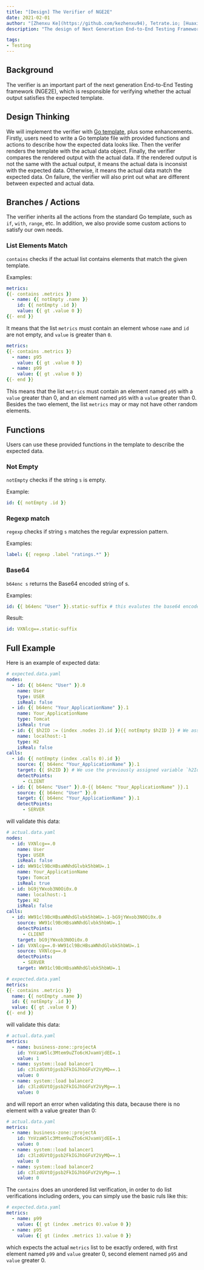```yaml
---
title: "[Design] The Verifier of NGE2E"
date: 2021-02-01
author: "[Zhenxu Ke](https://github.com/kezhenxu94), Tetrate.io; [Huaxi Jiang](http://github.com/fgksgf), Committer; [Ke Zhang](http://github.com/HumbertZhang), Committer"
description: "The design of Next Generation End-to-End Testing Framework  Verifier"

tags:
- Testing
---
```


## Background

The verifier is an important part of the next generation End-to-End Testing framework (NGE2E), which is responsible for verifying whether the actual output satisfies the expected template.

## Design Thinking

We will implement the verifier with [Go template](https://golang.org/pkg/text/template/), plus some enhancements. Firstly, users need to write a Go template file with provided functions and actions to describe how the expected data looks like. Then the verifer renders the template with the actual data object. Finally, the verifier compares the rendered output with the actual data. If the rendered output is not the same with the actual output, it means the actual data is inconsist with the expected data. Otherwise, it means the actual data match the expected data. On failure, the verifier will also print out what are different between expected and actual data.

## Branches / Actions

The verifier inherits all the actions from the standard Go template, such as `if`, `with`, `range`, etc. In addition, we also provide some custom actions to satisfy our own needs.

### List Elements Match

`contains` checks if the actual list contains elements that match the given template.

Examples:

```yaml
metrics:
{{- contains .metrics }}
  - name: {{ notEmpty .name }}
    id: {{ notEmpty .id }}
    value: {{ gt .value 0 }}
{{- end }}
```

It means that the list `metrics` must contain an element whose `name` and `id` are not empty, and `value` is greater than `0`.

```yaml
metrics:
{{- contains .metrics }}
  - name: p95
    value: {{ gt .value 0 }}
  - name: p99
    value: {{ gt .value 0 }}
{{- end }}
```

This means that the list `metrics` must contain an element named `p95` with a `value` greater than 0, and an element named `p95` with a `value` greater than 0. Besides the two element, the list `metrics` may or may not have other random elements.

## Functions

Users can use these provided functions in the template to describe the expected data.

### Not Empty

`notEmpty` checks if the string `s` is empty.

Example:

```yaml
id: {{ notEmpty .id }}
```

### Regexp match

`regexp` checks if string `s` matches the regular expression pattern.

Examples:

```yaml
label: {{ regexp .label "ratings.*" }}
```

### Base64

`b64enc s` returns the Base64 encoded string of s.

Examples:

```yaml
id: {{ b64enc "User" }}.static-suffix # this evalutes the base64 encoded string of "User", concatenated with a static suffix ".static-suffix"
```

Result:

```yaml
id: VXNlcg==.static-suffix
```

## Full Example

Here is an example of expected data:

```yaml
# expected.data.yaml
nodes:
  - id: {{ b64enc "User" }}.0
    name: User
    type: USER
    isReal: false
  - id: {{ b64enc "Your_ApplicationName" }}.1
    name: Your_ApplicationName
    type: Tomcat
    isReal: true
  - id: {{ $h2ID := (index .nodes 2).id }}{{ notEmpty $h2ID }} # We assert that nodes[2].id is not empty and save it to variable `h2ID` for later use
    name: localhost:-1
    type: H2
    isReal: false
calls:
  - id: {{ notEmpty (index .calls 0).id }}
    source: {{ b64enc "Your_ApplicationName" }}.1
    target: {{ $h2ID }} # We use the previously assigned variable `h2Id` to asert that the `target` is equal to the `id` of the nodes[2]
    detectPoints:
      - CLIENT
  - id: {{ b64enc "User" }}.0-{{ b64enc "Your_ApplicationName" }}.1
    source: {{ b64enc "User" }}.0
    target: {{ b64enc "Your_ApplicationName" }}.1
    detectPoints:
      - SERVER
```

will validate this data:

```yaml
# actual.data.yaml
nodes:
  - id: VXNlcg==.0
    name: User
    type: USER
    isReal: false
  - id: WW91cl9BcHBsaWNhdGlvbk5hbWU=.1
    name: Your_ApplicationName
    type: Tomcat
    isReal: true
  - id: bG9jYWxob3N0Oi0x.0
    name: localhost:-1
    type: H2
    isReal: false
calls:
  - id: WW91cl9BcHBsaWNhdGlvbk5hbWU=.1-bG9jYWxob3N0Oi0x.0
    source: WW91cl9BcHBsaWNhdGlvbk5hbWU=.1
    detectPoints:
      - CLIENT
    target: bG9jYWxob3N0Oi0x.0
  - id: VXNlcg==.0-WW91cl9BcHBsaWNhdGlvbk5hbWU=.1
    source: VXNlcg==.0
    detectPoints:
      - SERVER
    target: WW91cl9BcHBsaWNhdGlvbk5hbWU=.1
```

```yaml
# expected.data.yaml
metrics:
{{- contains .metrics }}
  name: {{ notEmpty .name }}
  id: {{ notEmpty .id }}
  value: {{ gt .value 0 }}
{{- end }}
```

will validate this data:

```yaml
# actual.data.yaml
metrics:
  - name: business-zone::projectA
    id: YnVzaW5lc3Mtem9uZTo6cHJvamVjdEE=.1
    value: 1
  - name: system::load balancer1
    id: c3lzdGVtOjpsb2FkIGJhbGFuY2VyMQ==.1
    value: 0
  - name: system::load balancer2
    id: c3lzdGVtOjpsb2FkIGJhbGFuY2VyMg==.1
    value: 0
```

and will report an error when validating this data, because there is no element with a value greater than 0:

```yaml
# actual.data.yaml
metrics:
  - name: business-zone::projectA
    id: YnVzaW5lc3Mtem9uZTo6cHJvamVjdEE=.1
    value: 0
  - name: system::load balancer1
    id: c3lzdGVtOjpsb2FkIGJhbGFuY2VyMQ==.1
    value: 0
  - name: system::load balancer2
    id: c3lzdGVtOjpsb2FkIGJhbGFuY2VyMg==.1
    value: 0
```

The `contains` does an unordered list verification, in order to do list verifications including orders, you can simply use the basic ruls like this:

```yaml
# expected.data.yaml
metrics:
  - name: p99
    value: {{ gt (index .metrics 0).value 0 }}
  - name: p95
    value: {{ gt (index .metrics 1).value 0 }}
```

which expects the actual `metrics` list to be exactly ordered, with first element named `p99` and `value` greater 0, second element named `p95` and `value` greater 0.
